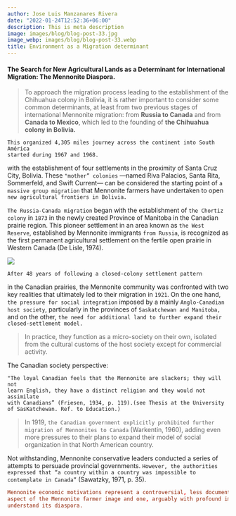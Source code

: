 ```yaml
---
author: Jose Luis Manzanares Rivera
date: "2022-01-24T12:52:36+06:00"
description: This is meta description
image: images/blog/blog-post-33.jpg
image_webp: images/blog/blog-post-33.webp
title: Environment as a Migration determinant
---
```


#### The Search for New Agricultural Lands as a Determinant for International Migration: The Mennonite Diaspora.


> To approach the migration process leading to the establishment of the Chihuahua colony
in Bolivia, it is rather important to consider some common determinants, at least from two previous stages of international Mennonite migration: from **Russia to Canada** and from **Canada to Mexico**, which led to the founding of **the Chihuahua colony in Bolivia.**

```
This organized 4,305 miles journey across the continent into South América
started during 1967 and 1968.
```

with the establishment of four settlements in the proximity of Santa Cruz City, Bolivia. These ```"mother” colonies``` —named Riva Palacios, Santa Rita, Sommerfeld, and Swift Current— can be considered the starting point of ```a massive group migration``` that Mennonite farmers have undertaken to open ```new agricultural frontiers in Bolivia.```


``` The Russia-Canada migration ```
began with the establishment of ```the Chortiz colony``` in ```1873``` in the newly created Province of Manitoba in the Canadian prairie region. This pioneer settlement in an area known as ```the West Reserve```, established by Mennonite immigrants ```from Russia```, is recognized as the first permanent agricultural settlement on the fertile open prairie in Western Canada (De Lisle, 1974).



![](/blog/russia.jpg)



```
After 48 years of following a closed-colony settlement pattern
```
in the Canadian prairies, the Mennonite community was confronted with two key realities that ultimately led to their
migration in ```1921```. On the one hand, ```the pressure for social integration``` imposed by a mainly
```Anglo-Canadian host society```, particularly in the provinces of ```Saskatchewan and Manitoba,```
and on the other, ```the need for additional land to further expand their closed-settlement model.```

> In practice, they function as a micro-society on their
own, isolated from the cultural customs of the host society except for commercial activity.

The Canadian society perspective: 

```
"The loyal Canadian feels that the Mennonite are slackers; they will not 
learn English, they have a distinct religion and they would not assimilate 
with Canadians” (Friesen, 1934, p. 119).(see Thesis at the University of SasKatchewan. Ref. to Education.)
```

>In 1919, ```the Canadian government explicitly prohibited further migration of Mennonites to Canada``` (Warkentin, 1960), adding even more pressures to their plans to expand their
model of social organization in that North American country.

Not withstanding, Mennonite conservative leaders conducted a series of attempts to
persuade provincial governments. ```However, the authorities expressed that “a country within a country was impossible to contemplate in Canada”``` (Sawatzky, 1971, p. 35).

```toml
Mennonite economic motivations represent a controversial, less documented
aspect of the Mennonite farmer image and one, arguably with profound implications to
understand its diaspora.
```
